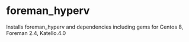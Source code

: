# foreman_hyperv
Installs foreman_hyperv and dependencies including gems for Centos 8, Foreman 2.4, Katello.4.0
